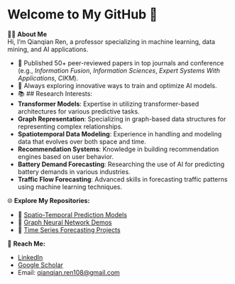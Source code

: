 # Welcome to My GitHub 👋

👩‍🏫 **About Me**  
Hi, I’m Qianqian Ren, a professor specializing in machine learning, data mining, and AI applications.  
- 🌟 Published 50+ peer-reviewed papers in top journals and conference (e.g., *Information Fusion*, *Information Sciences*, *Expert Systems With Applications*, *CIKM*).
- 🧠 Always exploring innovative ways to train and optimize AI models.
- 📚 ## Research Interests:
- **Transformer Models**: Expertise in utilizing transformer-based architectures for various predictive tasks.
- **Graph Representation**: Specializing in graph-based data structures for representing complex relationships.
- **Spatiotemporal Data Modeling**: Experience in handling and modeling data that evolves over both space and time.
- **Recommendation Systems**: Knowledge in building recommendation engines based on user behavior.
- **Battery Demand Forecasting**: Researching the use of AI for predicting battery demands in various industries.
- **Traffic Flow Forecasting**: Advanced skills in forecasting traffic patterns using machine learning techniques.


🌐 **Explore My Repositories:**  
- 🔗 [Spatio-Temporal Prediction Models](#)  
- 🔗 [Graph Neural Network Demos](#)  
- 🔗 [Time Series Forecasting Projects](#)

💼 **Reach Me:**  
- [LinkedIn](#)  
- [Google Scholar](#)  
- Email: qianqian.ren108@gmail.com
